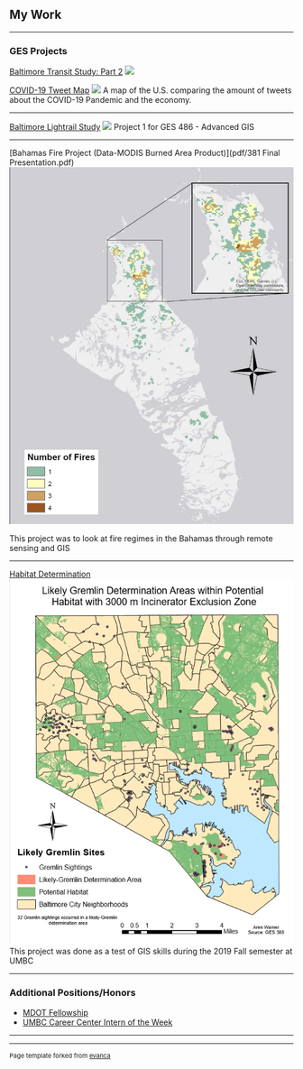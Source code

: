 ## My Work

---

### GES Projects

[Baltimore Transit Study: Part 2](GES_486_Project_2/Baltimore_Transit_Study_2.md)
<img src="../images/MHHI.PNG"/>

[COVID-19 Tweet Map](Lab_6/lab_6_Warner.md)
<img src="../images/thumbnail.PNG"/>
A map of the U.S. comparing the amount of tweets about the COVID-19 Pandemic and the economy.

---

[Baltimore Lightrail Study](Project1_486/Baltimore_transit_study.md)
<img src="../images/BG_map.PNG"/>
Project 1 for GES 486 - Advanced GIS

---

[Bahamas Fire Project (Data-MODIS Burned Area Product)](pdf/381 Final Presentation.pdf)
<img src="/projects/Map_1.JPG"/>

This project was to look at fire regimes in the Bahamas through remote sensing and GIS

---
[Habitat Determination](/Habitat_Determination.md)
<img src="/projects/Habitat.PNG"/>
This project was done as a test of GIS skills during the 2019 Fall semester at UMBC

---


### Additional Positions/Honors

- [MDOT Fellowship](https://publicservicescholars.umbc.edu/mdot-fellows-2019/)
- [UMBC Career Center Intern of the Week](https://careers.umbc.edu/news/?id=90220)

---

---
<p style="font-size:11px">Page template forked from <a href="https://github.com/evanca/quick-portfolio">evanca</a></p>
<!-- Remove above link if you don't want to attibute -->
